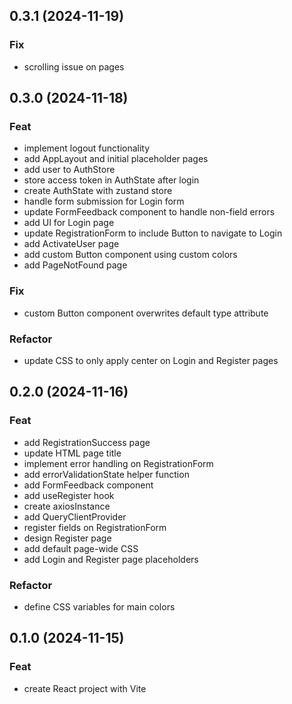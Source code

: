 ## 0.3.1 (2024-11-19)

### Fix

- scrolling issue on pages

## 0.3.0 (2024-11-18)

### Feat

- implement logout functionality
- add AppLayout and initial placeholder pages
- add user to AuthStore
- store access token in AuthState after login
- create AuthState with zustand store
- handle form submission for Login form
- update FormFeedback component to handle non-field errors
- add UI for Login page
- update RegistrationForm to include Button to navigate to Login
- add ActivateUser page
- add custom Button component using custom colors
- add PageNotFound page

### Fix

- custom Button component overwrites default type attribute

### Refactor

- update CSS to only apply center on Login and Register pages

## 0.2.0 (2024-11-16)

### Feat

- add RegistrationSuccess page
- update HTML page title
- implement error handling on RegistrationForm
- add errorValidationState helper function
- add FormFeedback component
- add useRegister hook
- create axiosInstance
- add QueryClientProvider
- register fields on RegistrationForm
- design Register page
- add default page-wide CSS
- add Login and Register page placeholders

### Refactor

- define CSS variables for main colors

## 0.1.0 (2024-11-15)

### Feat

- create React project with Vite
